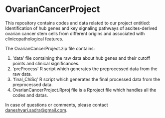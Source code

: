 # OvarianCancerProject
This repository contains codes and data related to our project entitled:
Identification of hub genes and key signaling pathways of ascites-derived ovarian cancer stem cells from different origins and associated with clinicopathological features.

The OvarianCancerProject.zip file contains:
1. 'data' file containing the raw data about hub genes and their cutoff points and clinical significances.
2. 'preProcess' R script which generates the preprocessed data from the raw data.
3. 'final_ChiSq' R script which generates the final processed data from the preprocessed data. 
4. OvarianCancerProject.Rproj file is a Rproject file which handles all the codes and datas.

In case of questions or comments, please contact daneshvari.sadra@gmail.com.
